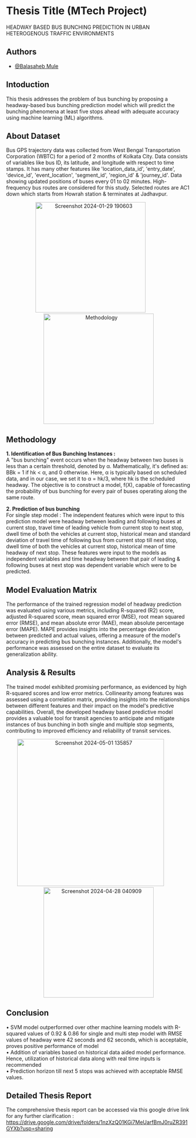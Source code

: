 
# Thesis Title (MTech Project)

HEADWAY BASED BUS BUNCHING PREDICTION IN URBAN HETEROGENOUS TRAFFIC ENVIRONMENTS 


## Authors

- [@Balasaheb Mule](https://github.com/Balasaheb-Mule)


## Intoduction
This thesis addresses the problem of bus bunching by proposing a headway-based bus bunching prediction model which will predict the bunching phenomena at least five stops ahead with adequate accuracy using machine learning (ML) algorithms. 
## About Dataset
Bus GPS trajectory data was collected from West Bengal Transportation Corporation (WBTC) for a period of 2 months of Kolkata City. Data consists of variables like bus ID, its latitude, and longitude with respect to time stamps. It has many other features like 'location_data_id', 'entry_date', 'device_id', 'event_location', 'segment_id', 'region_id' & 'journey_id'. Data showing updated positions of buses every 01 to 02 minutes. High-frequency bus routes are considered for this study. Selected routes are AC1 down which starts from Howrah station & terminates at Jadhavpur.
<p align="center">
  <img src="https://github.com/Balasaheb-Mule/Thesis_Project_IIT_KGP/assets/138377175/22eb6985-580e-4e62-a9a5-3746c8c1878c" alt="Screenshot 2024-01-29 190603" width="300"/>
  &nbsp;&nbsp;&nbsp;&nbsp;&nbsp;&nbsp;&nbsp;&nbsp;&nbsp;&nbsp;
  <img src="https://github.com/Balasaheb-Mule/Thesis_Project_IIT_KGP/assets/138377175/1c21ce94-33c4-4504-96f6-569117b0fcbc" alt="Methodology" width="300"/>
</p>

## Methodology
**1. Identification of Bus Bunching Instances :**
<br> A "bus bunching" event occurs when the headway between two buses is less than a certain threshold, denoted by α. Mathematically, it's defined as: BBk = 1 if hk < α, and 0 otherwise. Here, α is typically based on scheduled data, and in our case, we set it to α = hk/3, where hk is the scheduled headway. The objective is to construct a model, f(X), capable of forecasting the probability of bus bunching for every pair of buses operating along the same route.

**2. Prediction of bus bunching**
<br> For single step model : The independent features which were input to this prediction model were headway between leading and following buses at current stop, travel time of leading vehicle from current stop to next stop, dwell time of both the vehicles at current stop, historical mean and standard deviation  of travel time of following bus from current stop till next stop, dwell time of both the vehicles at current stop, historical mean of time headway of next stop. These features were input to the models as independent variables and time headway between that pair of leading & following buses at next stop was dependent variable which were to be predicted.
## Model Evaluation Matrix
The performance of the trained regression model of headway prediction was evaluated using various metrics, including R-squared (R2) score, adjusted R-squared score, mean squared error (MSE), root mean squared error (RMSE), and mean absolute error (MAE), mean absolute percentage error (MAPE). MAPE provides insights into the percentage deviation between predicted and actual values, offering a measure of the model's accuracy in predicting bus bunching instances. Additionally, the model's performance was assessed on the entire dataset to evaluate its generalization ability.
## Analysis & Results
The trained model exhibited promising performance, as evidenced by high R-squared scores and low error metrics. Collinearity among features was assessed using a correlation matrix, providing insights into the relationships between different features and their impact on the model's predictive capabilities. Overall, the developed headway based predictive model provides a valuable tool for transit agencies to anticipate and mitigate instances of bus bunching in both single and multiple stop segments, contributing to improved efficiency and reliability of transit services.

<p align="center">
  <img src="https://github.com/Balasaheb-Mule/Thesis_Project_IIT_KGP/assets/138377175/0cc7aa29-1a61-49dd-9fa9-fe1644724844" alt="Screenshot 2024-05-01 135857" width="400"/>
  &nbsp;&nbsp;&nbsp;&nbsp;&nbsp;&nbsp;&nbsp;&nbsp;&nbsp;&nbsp;
  <img src="https://github.com/Balasaheb-Mule/Thesis_Project_IIT_KGP/assets/138377175/ceff5797-f389-495c-92a1-612244d723a0" alt="Screenshot 2024-04-28 040909" width="300"/>
</p>





## Conclusion
•	SVM model outperformed over other machine learning models with  R-squared values of 0.92 & 0.86 for single and multi step model with RMSE values of headway were 42 seconds and 62 seconds, which is acceptable, proves positive performance of model
<br> •	Addition of variables based on historical data aided model performance. Hence, utilization of historical data along with real time inputs is recommended
<br> •	Prediction horizon till next 5 stops was achieved with acceptable RMSE values.

## Detailed Thesis Report
The comprehensive thesis report can be accessed via this google drive link for any further clarification :
https://drive.google.com/drive/folders/1nzXzQ01KGi7MeUarfBmJ0ruZR391GYXb?usp=sharing
